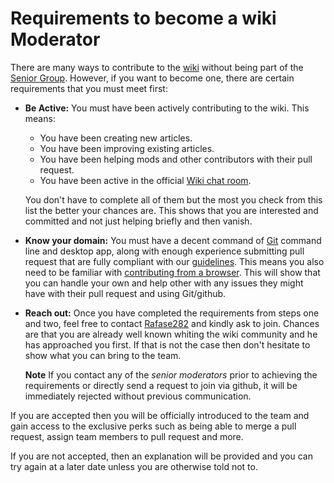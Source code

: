 # Requirements to become a wiki Moderator

There are many ways to contribute to the [wiki](Wiki) without being part of the [Senior Group](Senior-Wiki-Mods). However, if you want to become one, there are certain requirements that you must meet first:

- **Be Active:** You must have been actively contributing to the wiki. This means:

  - You have been creating new articles.
  - You have been improving existing articles.
  - You have been helping mods and other contributors with their pull request.
  - You have been active in the official [Wiki chat room](https://gitter.im/FreeCodeCamp/Wiki).

  You don't have to complete all of them but the most you check from this list the better your chances are. This shows that you are interested and committed and not just helping briefly and then vanish.

- **Know your domain:** You must have a decent command of [Git](Git-Resources) command line and desktop app, along with enough experience submitting pull request that are fully compliant with our [guidelines](PULL_REQUEST_TEMPLATE). This means you also need to be familiar with [contributing from a browser](Guide-Online-Contribution). This will show that you can handle your own and help other with any issues they might have with their pull request and using Git/github.
- **Reach out:** Once you have completed the requirements from steps one and two, feel free to contact [Rafase282](https://gitter.im/Rafase282) and kindly ask to join. Chances are that you are already well known whiting the wiki community and he has approached you first. If that is not the case then don't hesitate to show what you can bring to the team.

  **Note** If you contact any of the _senior moderators_ prior to achieving the requirements or directly send a request to join via github, it will be immediately rejected without previous communication.

If you are accepted then you will be officially introduced to the team and gain access to the exclusive perks such as being able to merge a pull request, assign team members to pull request and more.

If you are not accepted, then an explanation will be provided and you can try again at a later date unless you are otherwise told not to.
